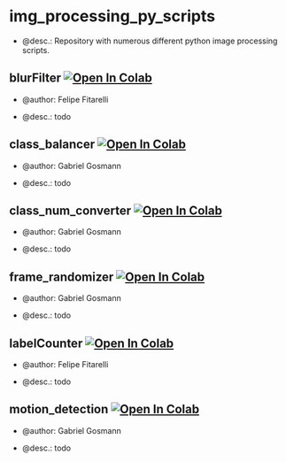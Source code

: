 # img_processing_py_scripts

* @desc.: Repository with numerous different python image processing scripts.

## blurFilter [![Open In Colab](https://colab.research.google.com/assets/colab-badge.svg)]()

* @author: Felipe Fitarelli

* @desc.: todo

## class_balancer [![Open In Colab](https://colab.research.google.com/assets/colab-badge.svg)]()

* @author: Gabriel Gosmann

* @desc.: todo

## class_num_converter [![Open In Colab](https://colab.research.google.com/assets/colab-badge.svg)]()

* @author: Gabriel Gosmann

* @desc.: todo

## frame_randomizer [![Open In Colab](https://colab.research.google.com/assets/colab-badge.svg)]()

* @author: Gabriel Gosmann

* @desc.: todo

## labelCounter [![Open In Colab](https://colab.research.google.com/assets/colab-badge.svg)]()

* @author: Felipe Fitarelli

* @desc.: todo

## motion_detection [![Open In Colab](https://colab.research.google.com/assets/colab-badge.svg)]()

* @author: Gabriel Gosmann

* @desc.: todo

[//]: <> (comentando onde estão os datasets - deixar bem claro para qq pessoa que quiser repetir)
